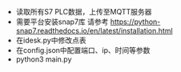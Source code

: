 * 读取所有S7 PLC数据，上传至MQTT服务器
* 需要平台安装snap7库  请参考 https://python-snap7.readthedocs.io/en/latest/installation.html
* 在idesk.py中修改点表
* 在config.json中配置端口、ip、时间等参数
* python3 main.py

